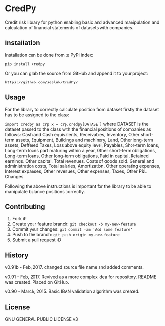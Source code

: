 # CredPy
Credit risk library for python enabling basic and advanced manipulation and
calculation of financial statements of datasets with companies.

## Installation

Installation can be done from te PyPi index:

`pip install credpy`

Or you can grab the source from GitHub and append it to your project:

`https://github.com/seslak/CredPy/`

## Usage
For the library to correctly calculate position from dataset firstly the
dataset has to be assigned to the class:

`
import credpy as crp
x = crp.credpy[DATASET]
`
where DATASET is the dataset passed to the class with the financial positions
of companies as follows: 
Cash and Cash equivalents, Receivables, Inventory, Other short-term assets, Equipment,  Buildings and machinery, Land, Other long-term assets, Deffered Taxes, Loss above equity level, Payables, Shor-term loans, Long-term loans part maturing within a year, Other short-term obligations, Long-term loans, Other long-term obligations, Paid in capital, Retained earnings, Other capital, Total revenues, Costs of goods sold, General and administration costs, Total salaries, Amortization, Other operating expenses, Interest expanses, Other revenues, Other expenses, Taxes, Other P&L Changes

Following the above instructions is important for the library to be able to
manipulate balance positions correctly.

## Contributing
1. Fork it!
2. Create your feature branch: `git checkout -b my-new-feature`
3. Commit your changes: `git commit -am 'Add some feature'`
4. Push to the branch: `git push origin my-new-feature`
5. Submit a pull request :D

## History
v0.91b - Feb, 2017.
changed source file name and added comments.

v0.91 - Feb, 2017.
Revived as a more complex idea for repository. README was created. Placed on GitHub.

v0.90 - March, 2015.
Basic IBAN validation algorithm was created.

## License
GNU GENERAL PUBLIC LICENSE v3

